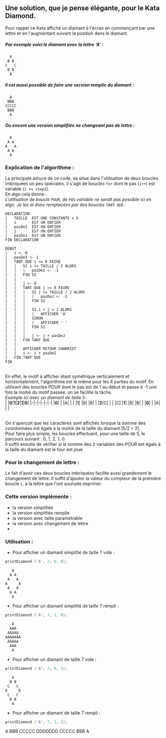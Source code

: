 ## Une solution, que je pense élégante, pour le Kata Diamond.
Pour rappel ce Kata affiche un diamant à l'écran en commençant par une lettre et en l'augmentant suivant la position dans le diamant.

##### Par exemple voici le diamant avec la lettre 'A' :
```
  A
 B B
C   C
 B B
  A
```
 
##### Il est aussi possible de faire une version remplie du diamant :
```
  A
 BBB
CCCCC
 BBB
  A
```

##### Ou encore une version simplifiée ne changeant pas de lettre :
```
  A
 A A
A   A
 A A
  A
```
### Explication de l'algorithme :
La principale astuce de ce code, se situe dans l'utilisation de deux boucles imbriquées un peu spéciales. Il s'agit de boucles `for` dont le pas (`i++`) est variable (`i += stepI`).
<br/>En algo cela donne :
<br/>*L'utilisation de boucle `POUR`, de `PAS` variable ne serait pas possible ici en algo. Je les ai donc remplacées par des boucles `TANT QUE`.*
```
DECLARATION
|   TAILLE  EST UNE CONSTANTE = 5
|   i       EST UN ENTIER
|   pasDeI  EST UN ENTIER
|   j       EST UN ENTIER
|   pasDeJ  EST UN ENTIER
FIN DECLARATION

DEBUT
|   i <- 0
|   pasDeI <- 1
|   TANT QUE i >= 0 FAIRE
|   |   SI i >= TAILLE / 2 ALORS
|   |   |   pasDeI <- -1
|   |   FIN SI
|   |
|   |   j <- 0
|   |   TANT QUE j >= 0 FAIRE
|   |   |   SI j >= TAILLE / 2 ALORS
|   |   |   |   pasDeJ <- -1
|   |   |   FIN SI
|   |   |
|   |   |   SI i + j = 2 ALORS
|   |   |   |   AFFICHER 'A'
|   |   |   SINON
|   |   |   |   AFFICHER ' '
|   |   |   FIN SI
|   |   |
|   |   |   j <- j + pasDeJ
|   |   FIN TANT QUE
|   |
|   |   AFFICHER RETOUR CHARRIOT
|   |   i <- i + pasDeI
|   FIN TANT QUE
FIN 
```
<br/>En effet, le motif à afficher étant symétrique verticalement et horizontalement, l'algorithme est le même pour les 4 parties du motif. En utilisant des boucles POUR dont le pas est de 1 au début et passe à -1 une fois la moitié du motif passée, on se facilite la tâche.
<br/>*Exemple ici avec un diamant de taille 5 :*
<br/>
| |**0**|**1**|**2**|**1**|**0**|
|-|-|-|-|-|-|
|**0**| | |A| | |
|**1**| |B| |B| |
|**2**|C| | | |C|
|**1**| |B| |B| |
|**0**| | |A| | |

<br/>On s'apercoit que les caractères sont affichés lorsque la somme des coordonnées est égale à la moitié de la taille du diamant (5/2 = 2).
<br/>Pour faire plus simple, les boucles effectuent, pour une taille de 5, le parcours suivant  : 0, 1, 2, 1, 0.
<br/>Il suffit ensuite de vérifier si la somme des 2 variables des POUR est égale à la taille du diamant est le tour est joué.
<br/>
### Pour le changement de lettre :
Le fait d'avoir ces deux boucles imbriquées facilite aussi grandement le changement de lettre.
Il suffit d'ajouter la valeur du compteur de la première boucle `i`, à la lettre que l'ont souhaite imprimer.

### Cette version implémente :
* la version simplifiée
* la version simplifiée remplie
* la version avec taille paramétrable
* la version avec changement de lettre
* 
### Utilisation :
* Pour afficher un diamant simplifié de taille 7 vide :
```C
printDiamond ('A', 7, 0, 0);
```
```
   A
  A A
 A   A
A     A
 A   A
  A A
   A
```
* Pour afficher un diamant simplifié de taille 7 rempli :
```C
printDiamond ('A', 7, 1, 0);
```
```
   A
  AAA
 AAAAA
AAAAAAA
 AAAAA
  AAA
   A
```
* Pour afficher un diamant de taille 7 vide :
```C
printDiamond ('A', 7, 0, 1);
```
```
   A
  B B
 C   C
D     D
 C   C
  B B
   A
```
* Pour afficher un diamant de taille 7 rempli :
```C
printDiamond ('A', 7, 1, 1);
```
   A
  BBB
 CCCCC
DDDDDDD
 CCCCC
  BBB
   A
```
